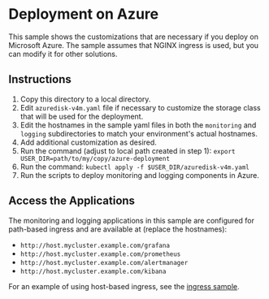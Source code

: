 # Deployment on Azure

This sample shows the customizations that are necessary if you deploy
on Microsoft Azure. The sample assumes that NGINX ingress is used, but you can
modify it for other solutions.

## Instructions

1. Copy this directory to a local directory.
2. Edit `azuredisk-v4m.yaml` file if necessary to customize the
storage class that will be used for the deployment.
3. Edit the hostnames in the sample yaml files in both the `monitoring`
and `logging` subdirectories to match your environment's actual hostnames.
4. Add additional customization as desired.
5. Run the command (adjust to local path created in step 1):
`export USER_DIR=path/to/my/copy/azure-deployment`
6. Run the command:
`kubectl apply -f $USER_DIR/azuredisk-v4m.yaml`
7. Run the scripts to deploy monitoring and logging components in Azure.

## Access the Applications

The monitoring and logging applications in this sample are configured for
path-based ingress and are available at (replace the hostnames):

* `http://host.mycluster.example.com/grafana`
* `http://host.mycluster.example.com/prometheus`
* `http://host.mycluster.example.com/alertmanager`
* `http://host.mycluster.example.com/kibana`

For an example of using host-based ingress, see the [ingress sample](../ingress).
